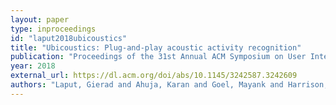 ```yaml
---
layout: paper
type: inproceedings
id: "laput2018ubicoustics"
title: "Ubicoustics: Plug-and-play acoustic activity recognition"
publication: "Proceedings of the 31st Annual ACM Symposium on User Interface Software and Technology"
year: 2018
external_url: https://dl.acm.org/doi/abs/10.1145/3242587.3242609
authors: "Laput, Gierad and Ahuja, Karan and Goel, Mayank and Harrison, Chris"
---
```

